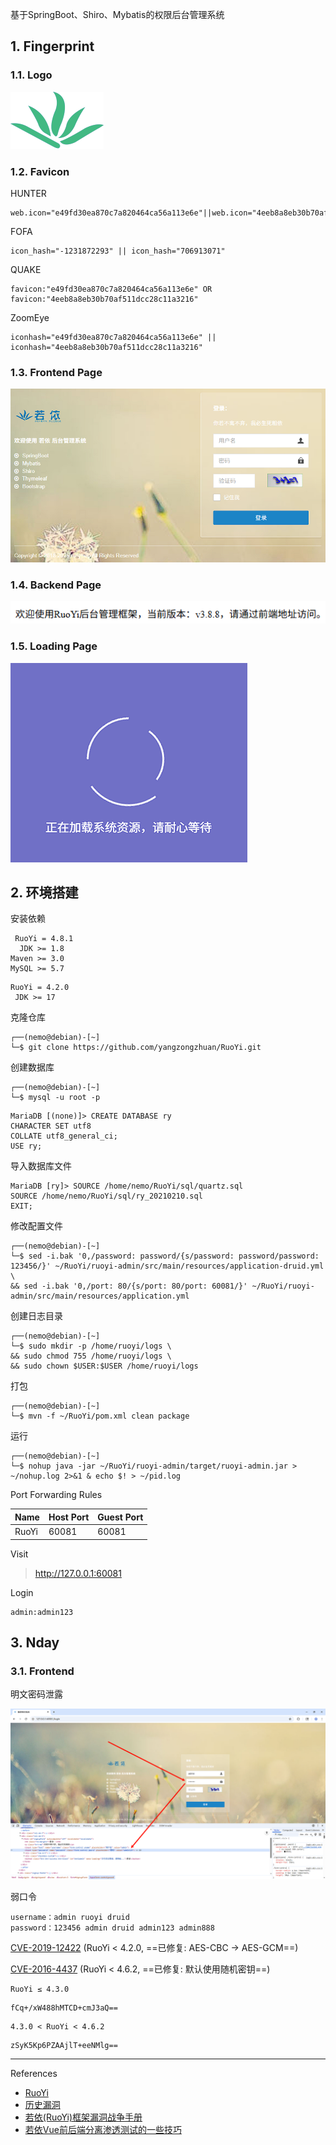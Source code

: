 基于SpringBoot、Shiro、Mybatis的权限后台管理系统

## 1. Fingerprint

### 1.1. Logo

![logo](./../../../../images/RuoYi/logo.png)

### 1.2. Favicon

HUNTER

```
web.icon="e49fd30ea870c7a820464ca56a113e6e"||web.icon="4eeb8a8eb30b70af511dcc28c11a3216"
```

FOFA

```
icon_hash="-1231872293" || icon_hash="706913071"
```

QUAKE

```
favicon:"e49fd30ea870c7a820464ca56a113e6e" OR favicon:"4eeb8a8eb30b70af511dcc28c11a3216"
```

ZoomEye

```
iconhash="e49fd30ea870c7a820464ca56a113e6e" || iconhash="4eeb8a8eb30b70af511dcc28c11a3216"
```

### 1.3. Frontend Page

![Frontend Page](./../../../../images/RuoYi/Frontend%20Page.png)

### 1.4. Backend Page

![Backend Page](./../../../../images/RuoYi/Backend%20Page.png)

### 1.5. Loading Page

![Loading Page](./../../../../images/RuoYi/Loading%20Page.gif)

## 2. 环境搭建

安装依赖

```
 RuoYi = 4.8.1
  JDK >= 1.8
Maven >= 3.0
MySQL >= 5.7
```

```
RuoYi = 4.2.0
 JDK >= 17
```

克隆仓库

```
┌──(nemo@debian)-[~]
└─$ git clone https://github.com/yangzongzhuan/RuoYi.git
```

创建数据库

```
┌──(nemo@debian)-[~]
└─$ mysql -u root -p
```

```
MariaDB [(none)]> CREATE DATABASE ry
CHARACTER SET utf8
COLLATE utf8_general_ci;
USE ry;
```

导入数据库文件

```
MariaDB [ry]> SOURCE /home/nemo/RuoYi/sql/quartz.sql
SOURCE /home/nemo/RuoYi/sql/ry_20210210.sql
EXIT;
```

修改配置文件

```
┌──(nemo@debian)-[~]
└─$ sed -i.bak '0,/password: password/{s/password: password/password: 123456/}' ~/RuoYi/ruoyi-admin/src/main/resources/application-druid.yml \
&& sed -i.bak '0,/port: 80/{s/port: 80/port: 60081/}' ~/RuoYi/ruoyi-admin/src/main/resources/application.yml
```

创建日志目录

```
┌──(nemo@debian)-[~]
└─$ sudo mkdir -p /home/ruoyi/logs \
&& sudo chmod 755 /home/ruoyi/logs \
&& sudo chown $USER:$USER /home/ruoyi/logs
```

打包

```
┌──(nemo@debian)-[~]
└─$ mvn -f ~/RuoYi/pom.xml clean package
```

运行

```
┌──(nemo@debian)-[~]
└─$ nohup java -jar ~/RuoYi/ruoyi-admin/target/ruoyi-admin.jar > ~/nohup.log 2>&1 & echo $! > ~/pid.log
```

Port Forwarding Rules

| Name  | Host Port | Guest Port |
| ----- | --------- | ---------- |
| RuoYi | 60081     | 60081      |

Visit

> http://127.0.0.1:60081

Login

```
admin:admin123
```

## 3. Nday

### 3.1. Frontend

明文密码泄露

![明文密码泄露](./../../../../images/RuoYi/%E6%98%8E%E6%96%87%E5%AF%86%E7%A0%81%E6%B3%84%E9%9C%B2.png)

弱口令

```
username：admin ruoyi druid            
password：123456 admin druid admin123 admin888
```

[CVE-2019-12422](https://hackerone.com/hacktivity/cve_discovery?id=CVE-2019-12422) (RuoYi < 4.2.0, ==已修复: AES-CBC -> AES-GCM==)

[CVE-2016-4437](https://hackerone.com/hacktivity/cve_discovery?id=CVE-2016-4437)   (RuoYi < 4.6.2, ==已修复: 默认使用随机密钥==)

```
RuoYi ≤ 4.3.0
```

```
fCq+/xW488hMTCD+cmJ3aQ==
```

```
4.3.0 < RuoYi < 4.6.2
```

```
zSyK5Kp6PZAAjlT+eeNMlg==
```

---

References

- [RuoYi](https://github.com/yangzongzhuan/RuoYi)
- [历史漏洞](https://doc.ruoyi.vip/ruoyi/document/kslj.html#%E5%8E%86%E5%8F%B2%E6%BC%8F%E6%B4%9E)
- [若依(RuoYi)框架漏洞战争手册](https://mp.weixin.qq.com/s/JXH3rfDzlIgz0euyPYSLlg)
- [若依Vue前后端分离渗透测试的一些技巧](https://mp.weixin.qq.com/s/IZQacNfVOdoGd-ylzfyQlA)

